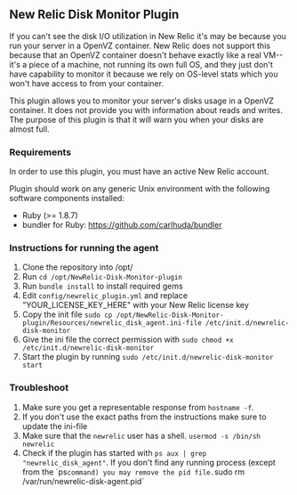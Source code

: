 ## New Relic Disk Monitor Plugin

If you can't see the disk I/O utilization in New Relic it's may be because you run your server in a OpenVZ container. New Relic does not
support this because that an OpenVZ container doesn't behave exactly like a real VM--it's a piece of a machine, not running 
its own full OS, and they just don't have capability to monitor it because we rely on OS-level stats which you won't have 
access to from your container.

This plugin allows you to monitor your server's disks usage in a OpenVZ container. It does not provide you with information
about reads and writes. The purpose of this plugin is that it will warn you when your disks are almost full.

### Requirements

In order to use this plugin, you must have an active New Relic account.

Plugin should work on any generic Unix environment with the following
software components installed:

  - Ruby (>= 1.8.7)
  - bundler for Ruby: https://github.com/carlhuda/bundler

### Instructions for running the agent

1. Clone the repository into /opt/
2. Run `cd /opt/NewRelic-Disk-Monitor-plugin`
3. Run `bundle install` to install required gems
4. Edit `config/newrelic_plugin.yml` and replace "YOUR_LICENSE_KEY_HERE" with your New Relic license key
5. Copy the init file `sudo cp /opt/NewRelic-Disk-Monitor-plugin/Resources/newrelic_disk_agent.ini-file /etc/init.d/newrelic-disk-monitor`
6. Give the ini file the correct permission with `sudo chmod +x /etc/init.d/newrelic-disk-monitor`
7. Start the plugin by running `sudo /etc/init.d/newrelic-disk-monitor start`

### Troubleshoot

1. Make sure you get a representable response from `hostname -f`.
2. If you don't use the exact paths from the instructions make sure to update the ini-file
3. Make sure that the `newrelic` user has a shell. `usermod -s /bin/sh newrelic`
4. Check if the plugin has started with `ps aux | grep "newrelic_disk_agent"`. If you don't find any running process (except from the ´ps` command) you may remove the pid file. `sudo rm /var/run/newrelic-disk-agent.pid`


